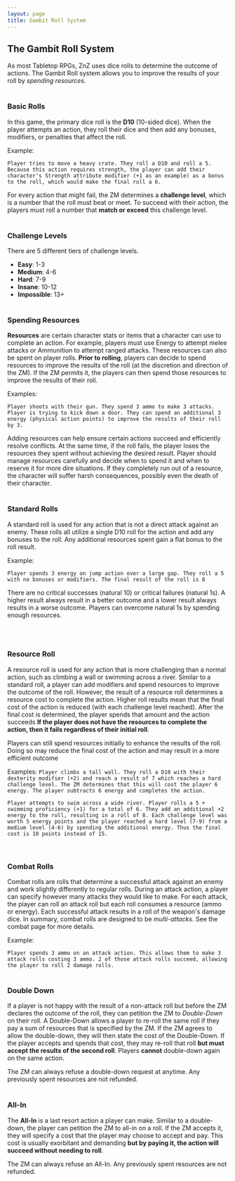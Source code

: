 ```yaml
---
layout: page
title: Gambit Roll System
---
```


## The Gambit Roll System ##

As most Tabletop RPGs, ZnZ uses dice rolls to determine the outcome of actions. The Gambit Roll system allows you to improve the results of your roll by *spending resources*.
  <br/><br/>


### Basic Rolls ###

In this game, the primary dice roll is the **D10** (10-sided dice). When the player attempts an action, they roll their dice and then add any bonuses, modifiers, or penalties that affect the roll.

Example:

`Player tries to move a heavy crate. They roll a D10 and roll a 5. Because this action requires strength, the player can add their character's Strength attribute modifier (+1 as an example) as a bonus to the roll, which would make the final roll a 6.`

For every action that might fail, the ZM determines a **challenge level**, which is a number that the roll must beat or meet. To succeed with their action, the players must roll a number that **match or exceed** this challenge level.
  <br/><br/>



### Challenge Levels ###

There are 5 different tiers of challenge levels. 

- **Easy**: 1-3
- **Medium**: 4-6
- **Hard**: 7-9
- **Insane**: 10-12
- **Impossible**: 13+
<br/><br/>
  


### Spending Resources ###

**Resources** are certain character stats or items that a character can use to complete an action. For example, players must use Energy to attempt melee attacks or Ammunition to attempt ranged attacks. These resources can also be spent on player rolls. **Prior to rolling**, players can decide to spend resources to improve the results of the roll (at the discretion and direction of the ZM). If the ZM permits it, the players can then spend those resources to improve the results of their roll.

Examples:

`Player shoots with their gun. They spend 3 ammo to make 3 attacks.`
`Player is trying to kick down a door. They can spend an additional 3 energy (physical action points) to improve the results of their roll by 3.`

Adding resources can help ensure certain actions succeed and efficiently resolve conflicts. At the same time, if the roll fails, the player loses the resources they spent without achieving the desired result. Player should manage resources carefully and decide when to spend it and when to reserve it for more dire situations. If they completely run out of a resource, the character will suffer harsh consequences, possibly even the death of their character.
<br/><br/>
    

### Standard Rolls ###

A standard roll is used for any action that is not a direct attack against an enemy. These rolls all utilize a single D10 roll for the action and add any bonuses to the roll. Any additional resources spent gain a flat bonus to the roll result.

Example:

`Player spends 3 energy on jump action over a large gap. They roll a 5 with no bonuses or modifiers. The final result of the roll is 8`

There are no critical successes (natural 10) or critical failures (natural 1s). A higher result always result in a better outcome and a lower result always results in a worse outcome. Players can overcome natural 1s by spending enough resources.

<br/><br/>
    


### Resource Roll ####

A resource roll is used for any action that is more challenging than a normal action, such as climbing a wall or swimming across a river. Similar to a standard roll, a player can add modifiers and spend resources to improve the outcome of the roll. However, the result of a resource roll determines a resource cost to complete the action. Higher roll results mean that the final cost of the action is reduced (with each challenge level reached). After the final cost is determined, the player spends that amount and the action succeeds **If the player does not have the resources to complete the action, then it fails regardless of their initial roll**.

Players can still spend resources initially to enhance the results of the roll. Doing so may reduce the final cost of the action and may result in a more efficient outcome

Examples:
`Player climbs a tall wall. They roll a D10 with their dexterity modifier (+2) and reach a result of 7 which reaches a hard challenge level. The ZM determines that this will cost the player 6 energy. The player subtracts 6 energy and completes the action.`

`Player attempts to swim across a wide river. Player rolls a 5 + swimming proficiency (+1) for a total of 6. They add an additional +2 energy to the roll, resulting in a roll of 8. Each challenge level was worth 5 energy points and the player reached a hard level (7-9) from a medium level (4-6) by spending the additional energy. Thus the final cost is 10 points instead of 15. `  
<br/><br/>


  
  
### Combat Rolls ###

Combat rolls are rolls that determine a successful attack against an enemy and work slightly differently to regular rolls. During an attack action, a player can specify however many attacks they would like to make. For each attack, the player can roll an attack roll but each roll consumes a resource (ammo or energy). Each successful attack results in a roll of the weapon's damage dice. In summary, combat rolls are designed to be *multi-attacks*. See the combat page for more details.


Example:

`Player spends 3 ammo on an attack action. This allows them to make 3 attack rolls costing 3 ammo. 2 of those attack rolls succeed, allowing the player to roll 2 damage rolls.`
<br/><br/>


### Double Down ###

If a player is not happy with the result of a non-attack roll but before the ZM declares the outcome of the roll, they can petition the ZM to *Double-Down* on their roll. A Double-Down allows a player to re-roll the same roll if they pay a sum of resources that is specified by the ZM. If the ZM agrees to allow the double-down, they will then state the cost of the Double-Down. If the player accepts and spends that cost, they may re-roll that roll **but must accept the results of the second roll**. Players **cannot** double-down again on the same action. 

The ZM can always refuse a double-down request at anytime. Any previously spent resources are not refunded.
<br/><br/>



### All-In ###

The **All-In** is a last resort action a player can make. Similar to a double-down, the player can petition the ZM to all-in on a roll. If the ZM accepts it, they will specify a cost that the player may choose to accept and pay. This cost is usually exorbitant and demanding **but by paying it, the action will succeed without needing to roll**.

The ZM can always refuse an All-In. Any previously spent resources are not refunded.
<br/><br/>